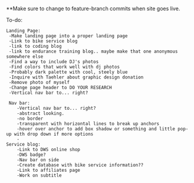 **Make sure to change to feature-branch commits when site goes live.

To-do:

    Landing Page:
     -Make landing page into a proper landing page
     -Link to bike service blog
     -link to coding blog
     -link to endurance training blog.. maybe make that one anonymous somewhere else
     -Find a way to include DJ's photos
     -Find colors that work well with dj photos
     -Probably dark palette with cool, steely blue 
     -Inquire with Taehler about graphic design donation
     -Remove photo of myself 
     -Change page header to DO YOUR RESEARCH
     -Vertical nav bar to... right? 

     Nav bar:
        -Vertical nav bar to... right?
        -abstract looking. 
        -no border
        -transparent with horizontal lines to break up anchors
        -hover over anchor to add box shadow or something and little pop-up with drop down if more options 
        -
    Service blog:
        -Link to DWS online shop
        -DWS badge?
        -Nav bar on side
        -Create database with bike service information??
        -Link to affiliates page
        -Work on subtitle